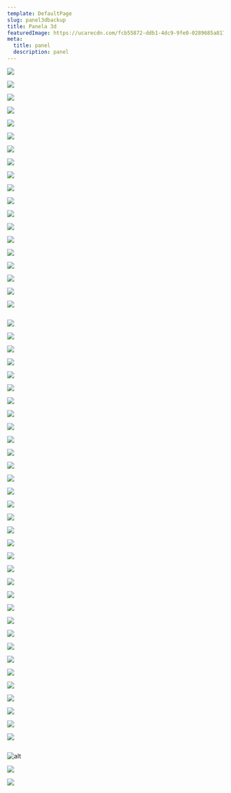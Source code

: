 ```yaml
---
template: DefaultPage
slug: panel3dbackup
title: Panela 3d
featuredImage: https://ucarecdn.com/fcb55872-ddb1-4dc9-9fe0-0289685a8174/
meta:
  title: panel
  description: panel
---
```

![](https://ucarecdn.com/8829a3f0-0f96-4577-9cc4-634a3659fa50/)

![](https://ucarecdn.com/94883a81-59a8-49bf-b26f-b70de9db9f2e/)

![](https://ucarecdn.com/e576d7d4-1961-4480-bd7d-9f7749eac8d5/)

![](https://ucarecdn.com/5b4a62e0-c8dc-48cd-a82e-f3dc4940ad3e/)

![](https://ucarecdn.com/1b76d01b-c8c1-42fe-9cdc-edc2885752b5/)

![](https://ucarecdn.com/3cda5f36-e338-4559-a062-fd223fd750ba/)

![](https://ucarecdn.com/92a7691e-13a3-4406-895f-f97a6b1e277a/)

![](https://ucarecdn.com/59ff6f18-42a1-4014-9f57-f47f3e29bc96/)

![](https://ucarecdn.com/e15bbd1b-04c0-4d81-8abf-eabf8f629736/)

![](https://ucarecdn.com/8a651021-ba98-4de3-a42e-e57e489c918e/)

![](https://ucarecdn.com/c18f367e-96ae-4a5b-8e6c-50a670a6bac5/)

![](https://ucarecdn.com/181fb8f8-21f8-42f2-a1e6-0371c5adc7d0/)

![](https://ucarecdn.com/e0c34dcf-1f79-4a3d-853b-9380ccf0e396/)

![](https://ucarecdn.com/dee7dcac-a0ef-4d0a-9400-574edcb97aa0/)

![](https://ucarecdn.com/d35c1688-bc1c-425b-aa49-4f341cf503b5/)

![](https://ucarecdn.com/d83d3b20-3567-4b1b-8a92-45f4b6275177/)

![](https://ucarecdn.com/930d08a8-1235-4f23-83d4-e8db283c5da8/)

![](https://ucarecdn.com/f12b3e33-6831-4af4-ac64-187d302336da/)

![](https://ucarecdn.com/0cf49987-a309-48b9-bf50-de63ee756211/)

![]()

![](https://ucarecdn.com/dc425038-f742-446c-8e84-fde62196c57f/)

![](https://ucarecdn.com/a673fe94-df99-4e00-9494-ce488bd5f10a/)

![](https://ucarecdn.com/ed158ee4-2512-49e0-a3a9-8a2e9369f547/)

![](https://ucarecdn.com/ca7bf886-ee4a-4ec6-987f-7a634ca9b587/)

![](https://ucarecdn.com/d50bdfd6-7062-4520-85fe-d829422831b8/)

![](https://ucarecdn.com/477ab9d5-c565-4962-8fe6-22d78b065f21/)

![](https://ucarecdn.com/3e7d95b0-e5e2-4b0f-96dc-8c98bc7a6bd2/)

![](https://ucarecdn.com/041745cd-c702-4747-928c-3eeb9b389a79/)

![](https://ucarecdn.com/3c52524e-6618-4661-a55c-3662f9e4fb0e/)

![](https://ucarecdn.com/6500fc65-4eef-4bfa-a2a5-9de5227de062/)

![](https://ucarecdn.com/383e9667-1ab5-43f8-90cc-84b028d9854b/)

![](https://ucarecdn.com/90d734cb-0455-43dd-95ce-1c1bf5a9cd64/)

![](https://ucarecdn.com/21984281-cb2c-40fc-ad64-df9380db20d0/)

![](https://ucarecdn.com/0f244146-c410-4b00-a32a-1a3223503813/)

![](https://ucarecdn.com/2cc88a77-7390-4ec9-97b8-17a5a8a81c9c/)

![](https://ucarecdn.com/75b647f5-ecfb-4791-b64e-ef8a7725adb6/)

![](https://ucarecdn.com/4afcaa20-dd20-406b-962e-ca0224442a8d/)

![](https://ucarecdn.com/f3d24e93-8eb7-4fad-ae41-73ab394d482d/)

![](https://ucarecdn.com/4bc264a8-a70d-4a56-bf72-6b3d5099857e/)

![](https://ucarecdn.com/a3328d68-6448-49db-b1e3-4b69ade0a117/)

![](https://ucarecdn.com/9dce86d1-f42e-4b23-a3c8-18267c1c40be/)

![](https://ucarecdn.com/57ca22ce-0ccf-4054-84cc-0ad26a830a65/)

![](https://ucarecdn.com/587b2fea-39e2-4b2b-9eeb-346f49d1c9e9/)

![](https://ucarecdn.com/e9dad6cb-0706-43be-a9bf-014c32828725/)

![](https://ucarecdn.com/27e137c9-cea5-4594-85f4-55a80ab52909/)

![](https://ucarecdn.com/5876443a-82ec-491e-83b8-d9a25561121e/)

![](https://ucarecdn.com/872f761f-0480-4fb3-a6ff-bedb47b9b366/)

![](https://ucarecdn.com/dc90d96a-cf00-46f6-ab77-d1a045f5d686/)

![](https://ucarecdn.com/bff5c677-c053-4e6d-a44b-a15c8aebf70e/)

![](https://ucarecdn.com/d960daa1-eb33-437f-a0a9-33fc68b7e71d/)

![](https://ucarecdn.com/3b14dac3-af10-4b89-be6d-009a2627d928/)

![](https://ucarecdn.com/ce43397d-c202-4eb7-9964-c0aa796d53b4/)

![](https://ucarecdn.com/ed8f058b-b74a-4e89-87ba-c845c059871e/)

![]()

![alt](https://ucarecdn.com/1817a761-3579-4bdc-bcd1-748a00315e01/ "panel")

![](https://ucarecdn.com/3179d0f8-16a9-4e67-a374-d24cedb1c7bf/)

![](https://ucarecdn.com/aecc27b4-fda7-4024-8c6b-6bdaaeca1264/)